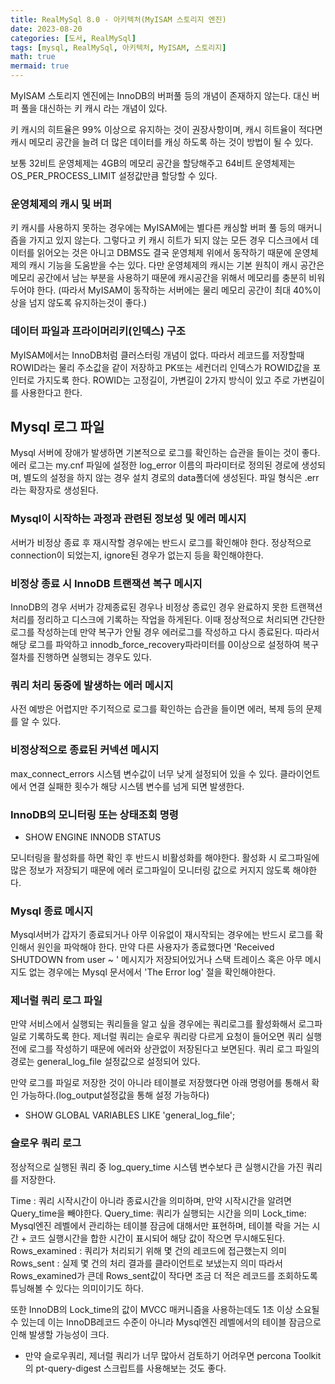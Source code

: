 ```yaml
---
title: RealMySql 8.0 - 아키텍처(MyISAM 스토리지 엔진)
date: 2023-08-20
categories: [도서, RealMySql]
tags: [mysql, RealMySql, 아키텍처, MyISAM, 스토리지]
math: true
mermaid: true
---
```


MyISAM 스토리지 엔진에는 InnoDB의 버퍼풀 등의 개념이 존재하지 않는다.
대신 버퍼 풀을 대신하는 키 캐시 라는 개념이 있다.

키 캐시의 히트율은 99% 이상으로 유지하는 것이 권장사항이며, 캐시 히트율이 적다면 캐시 메모리 공간을 늘려 더 많은 데이터를 캐싱 하도록 하는 것이 방법이 될 수 있다.

보통 32비트 운영체제는 4GB의 메모리 공간을 할당해주고 64비트 운영체제는 OS_PER_PROCESS_LIMIT 설정값만큼 할당할 수 있다.

### 운영체제의 캐시 및 버퍼
키 캐시를 사용하지 못하는 경우에는 MyISAM에는 별다른 캐싱할 버퍼 풀 등의 매커니즘을 가지고 있지 않는다.
그렇다고 키 캐시 히트가 되지 않는 모든 경우 디스크에서 데이터를 읽어오는 것은 아니고 DBMS도 결국 운영체제 위에서 동작하기 때문에 운영체제의 캐시 기능을 도움받을 수는 있다.
다만 운영체제의 캐시는 기본 원칙이 캐시 공간은 메모리 공간에서 남는 부분을 사용하기 때문에 캐시공간을 위해서 메모리를 충분히 비워두어야 한다. (따라서 MyISAM이 동작하는 서버에는 물리 메모리 공간이 최대 40%이상을 넘지 않도록 유지하는것이 좋다.)


### 데이터 파일과 프라이머리키(인덱스) 구조
MyISAM에서는 InnoDB처럼 클러스터링 개념이 없다.
따라서 레코드를 저장할때 ROWID라는 물리 주소값을 같이 저장하고 PK또는 세컨더리 인덱스가 ROWID값을 포인터로 가지도록 한다.
ROWID는 고정길이, 가변길이 2가지 방식이 있고 주로 가변길이를 사용한다고 한다.



## Mysql 로그 파일
Mysql 서버에 장애가 발생하면 기본적으로 로그를 확인하는 습관을 들이는 것이 좋다.
에러 로그는 my.cnf 파일에 설정한 log_error 이름의 파라미터로 정의된 경로에 생성되며, 별도의 설정을 하지 않는 경우 설치 경로의 data폴더에 생성된다. 파일 형식은 .err 라는 확장자로 생성된다.


### Mysql이 시작하는 과정과 관련된 정보성 및 에러 메시지
서버가 비정상 종료 후 재시작할 경우에는 반드시 로그를 확인해야 한다. 정상적으로 connection이 되었는지, ignore된 경우가 없는지 등을 확인해야한다.

### 비정상 종료 시 InnoDB 트랜잭션 복구 메시지
InnoDB의 경우 서버가 강제종료된 경우나 비정상 종료인 경우 완료하지 못한 트랜잭션 처리를 정리하고 디스크에 기록하는 작업을 하게된다.
이때 정상적으로 처리되면 간단한 로그를 작성하는데 만약 복구가 안될 경우 에러로그를 작성하고 다시 종료된다.
따라서 해당 로그를 파악하고 innodb_force_recovery파라미터를 0이상으로 설정하여 복구절차를 진행하면 실행되는 경우도 있다.


### 쿼리 처리 동중에 발생하는 에러 메시지
사전 예방은 어렵지만 주기적으로 로그를 확인하는 습관을 들이면 에러, 복제 등의 문제를 알 수 있다.


### 비정상적으로 종료된 커넥션 메시지
max_connect_errors 시스템 변수값이 너무 낮게 설정되어 있을 수 있다.
클라이언트에서 연결 실패한 횟수가 해당 시스템 변수를 넘게 되면 발생한다.


### InnoDB의 모니터링 또는 상태조회 명령
* SHOW ENGINE INNODB STATUS

모니터링을 활성화를 하면 확인 후 반드시 비활성화를 해야한다. 활성화 시 로그파일에 많은 정보가 저장되기 때문에 에러 로그파일이 모니터링 값으로 커지지 않도록 해야한다.

### Mysql 종료 메시지
Mysql서버가 갑자기 종료되거나 아무 이유없이 재시작되는 경우에는 반드시 로그를 확인해서 원인을 파악해야 한다.
만약 다른 사용자가 종료했다면 'Received SHUTDOWN from user ~ ' 메시지가 저장되어있거나 스택 트레이스 혹은 아무 메시지도 없는 경우에는 Mysql 문서에서 'The Error log' 절을 확인해야한다.

### 제너럴 쿼리 로그 파일
만약 서비스에서 실행되는 쿼리들을 알고 싶을 경우에는 쿼리로그를 활성화해서 로그파일로 기록하도록 한다.
제너럴 쿼리는 슬로우 쿼리랑 다르게 요청이 들어오면 쿼리 실행전에 로그를 작성하기 때문에 에러와 상관없이 저장된다고 보면된다.
쿼리 로그 파일의 경로는 general_log_file 설정값으로 설정되어 있다.

만약 로그를 파일로 저장한 것이 아니라 테이블로 저장했다면 아래 명령어를 통해서 확인 가능하다.(log_output설정값을 통해 설정 가능하다)
* SHOW GLOBAL VARIABLES LIKE 'general_log_file';

### 슬로우 쿼리 로그
정상적으로 실행된 쿼리 중 log_query_time 시스템 변수보다 큰 실행시간을 가진 쿼리를 저장한다.

Time : 쿼리 시작시간이 아니라 종료시간을 의미하며, 만약 시작시간을 알려면 Query_time을 빼야한다.
Query_time: 쿼리가 실행되는 시간을 의미
Lock_time: Mysql엔진 레벨에서 관리하는 테이블 잠금에 대해서만 표현하며, 테이블 락을 거는 시간 + 코드 실행시간을 합한 시간이 표시되어 해당 값이 작으면 무시해도된다.
Rows_examined : 쿼리가 처리되기 위해 몇 건의 레코드에 접근했는지 의미
Rows_sent : 실제 몇 건의 처리 결과를 클라이언트로 보냈는지 의미
따라서 Rows_examined가 큰데 Rows_sent값이 작다면 조금 더 적은 레코드를 조회하도록 튜닝해볼 수 있다는 의미이기도 하다.

또한 InnoDB의 Lock_time의 값이 MVCC 매커니즘을 사용하는데도 1초 이상 소요될 수 있는데 이는 InnoDB레코드 수준이 아니라 Mysql엔진 레벨에서의 테이블 잠금으로 인해 발생할 가능성이 크다.

* 만약 슬로우쿼리, 제너럴 쿼리가 너무 많아서 검토하기 어려우면 percona Toolkit의 pt-query-digest 스크립트를 사용해보는 것도 좋다.

